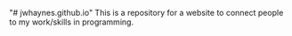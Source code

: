 "# jwhaynes.github.io" 
This is a repository for a website to connect people to my work/skills in programming.